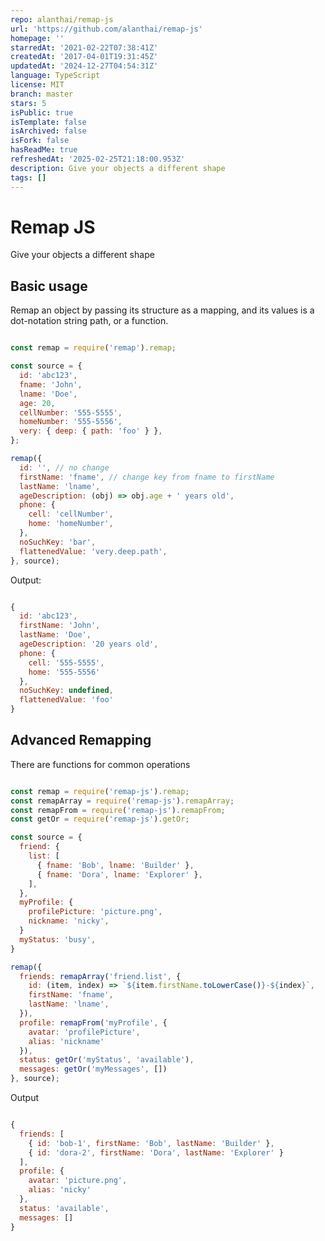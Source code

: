 ```yaml
---
repo: alanthai/remap-js
url: 'https://github.com/alanthai/remap-js'
homepage: ''
starredAt: '2021-02-22T07:38:41Z'
createdAt: '2017-04-01T19:31:45Z'
updatedAt: '2024-12-27T04:54:31Z'
language: TypeScript
license: MIT
branch: master
stars: 5
isPublic: true
isTemplate: false
isArchived: false
isFork: false
hasReadMe: true
refreshedAt: '2025-02-25T21:18:00.953Z'
description: Give your objects a different shape
tags: []
---
```


# Remap JS

Give your objects a different shape

## Basic usage

Remap an object by passing its structure as a mapping, and its values is a dot-notation string path, or a function.

```js

const remap = require('remap').remap;

const source = {
  id: 'abc123',
  fname: 'John',
  lname: 'Doe',
  age: 20,
  cellNumber: '555-5555',
  homeNumber: '555-5556',
  very: { deep: { path: 'foo' } },
};

remap({
  id: '', // no change
  firstName: 'fname', // change key from fname to firstName
  lastName: 'lname',
  ageDescription: (obj) => obj.age + ' years old',
  phone: {
    cell: 'cellNumber',
    home: 'homeNumber',
  },
  noSuchKey: 'bar',
  flattenedValue: 'very.deep.path',
}, source);

```

Output:

```js

{
  id: 'abc123',
  firstName: 'John',
  lastName: 'Doe',
  ageDescription: '20 years old',
  phone: {
    cell: '555-5555',
    home: '555-5556'
  },
  noSuchKey: undefined,
  flattenedValue: 'foo'
}

```

## Advanced Remapping

There are functions for common operations

```js

const remap = require('remap-js').remap;
const remapArray = require('remap-js').remapArray;
const remapFrom = require('remap-js').remapFrom;
const getOr = require('remap-js').getOr;

const source = {
  friend: {
    list: [
      { fname: 'Bob', lname: 'Builder' },
      { fname: 'Dora', lname: 'Explorer' },
    ],
  },
  myProfile: {
    profilePicture: 'picture.png',
    nickname: 'nicky',
  }
  myStatus: 'busy',
}

remap({
  friends: remapArray('friend.list', {
    id: (item, index) => `${item.firstName.toLowerCase()}-${index}`,
    firstName: 'fname',
    lastName: 'lname',
  }),
  profile: remapFrom('myProfile', {
    avatar: 'profilePicture',
    alias: 'nickname'
  }),
  status: getOr('myStatus', 'available'),
  messages: getOr('myMessages', [])
}, source);

```

Output

```js

{
  friends: [
    { id: 'bob-1', firstName: 'Bob', lastName: 'Builder' },
    { id: 'dora-2', firstName: 'Dora', lastName: 'Explorer' }
  ],
  profile: {
    avatar: 'picture.png',
    alias: 'nicky'
  },
  status: 'available',
  messages: []
}

```
